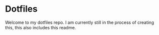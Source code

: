 # Dotfiles

Welcome to my dotfiles repo. I am currently still in the process of creating this, this also includes this readme.
